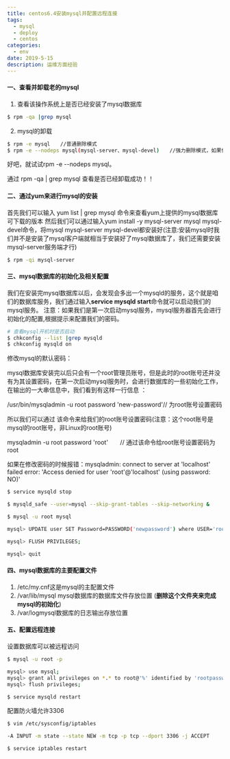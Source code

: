 ```yaml
---
title: centos6.4安装mysql并配置远程连接
tags:
  - mysql
  - deploy
  - centos
categories:
  - env
date: 2019-5-15
description: 运维方面经验
---
```

#### 一、查看并卸载老的mysql
1. 查看该操作系统上是否已经安装了mysql数据库
```bash
$ rpm -qa |grep mysql
```
2. mysql的卸载
```bash
$ rpm -e mysql　　//普通删除模式
$ rpm -e --nodeps mysql(mysql-server、mysql-devel)　　//强力删除模式，如果使用上面命令删除时，提示有依赖的其它文件，则用该命令可以对其进行强力删除
```
好吧，就试试rpm -e --nodeps mysql。

通过 rpm -qa | grep mysql 查看是否已经卸载成功！！

#### 二、通过yum来进行mysql的安装
首先我们可以输入 yum list | grep mysql 命令来查看yum上提供的mysql数据库可下载的版本
然后我们可以通过输入yum install -y mysql-server mysql mysql-devel命令，将mysql mysql-server mysql-devel都安装好(注意:安装mysql时我们并不是安装了mysql客户端就相当于安装好了mysql数据库了，我们还需要安装mysql-server服务端才行)
```bash
$ rpm -qi mysql-server
```
#### 三、mysql数据库的初始化及相关配置
我们在安装完mysql数据库以后，会发现会多出一个mysqld的服务，这个就是咱们的数据库服务，我们通过输入**service mysqld start**命令就可以启动我们的mysql服务。
注意：如果我们是第一次启动mysql服务，mysql服务器首先会进行初始化的配置,根据提示来配置我们的密码。
```bash
# 查看mysql开机时是否启动
$ chkconfig --list |grep mysqld
$ chkconfig mysqld on
```

修改mysql的默认密码：

mysql数据库安装完以后只会有一个root管理员账号，但是此时的root账号还并没有为其设置密码，在第一次启动mysql服务时，会进行数据库的一些初始化工作，在输出的一大串信息中，我们看到有这样一行信息 ：

/usr/bin/mysqladmin -u root password 'new-password'// 为root账号设置密码

所以我们可以通过 该命令来给我们的root账号设置密码(注意：这个root账号是mysql的root账号，非Linux的root账号)

mysqladmin -u root password 'root'　　// 通过该命令给root账号设置密码为 root

如果在修改密码的时候报错：mysqladmin: connect to server at 'localhost' failed error: 'Access denied for user 'root'@'localhost' (using password: NO)'
```bash
$ service mysqld stop

$ mysqld_safe --user=mysql --skip-grant-tables --skip-networking &

$ mysql -u root mysql

mysql> UPDATE user SET Password=PASSWORD('newpassword') where USER='root';

mysql> FLUSH PRIVILEGES;

mysql> quit

```

#### 四、mysql数据库的主要配置文件
1. /etc/my.cnf这是mysql的主配置文件
2. /var/lib/mysql  mysql数据库的数据库文件存放位置 (**删除这个文件夹来完成mysql的初始化**)
3. /var/logmysql数据库的日志输出存放位置

#### 五、配置远程连接
设置数据库可以被远程访问

```bash
$ mysql -u root -p

mysql> use mysql;
mysql> grant all privileges on *.* to root@'%' identified by 'rootpassword';
mysql> flush privileges;

$ service mysqld restart
```
配置防火墙允许3306

```bash
$ vim /etc/sysconfig/iptables

-A INPUT -m state --state NEW -m tcp -p tcp --dport 3306 -j ACCEPT

$ service iptables restart
```
